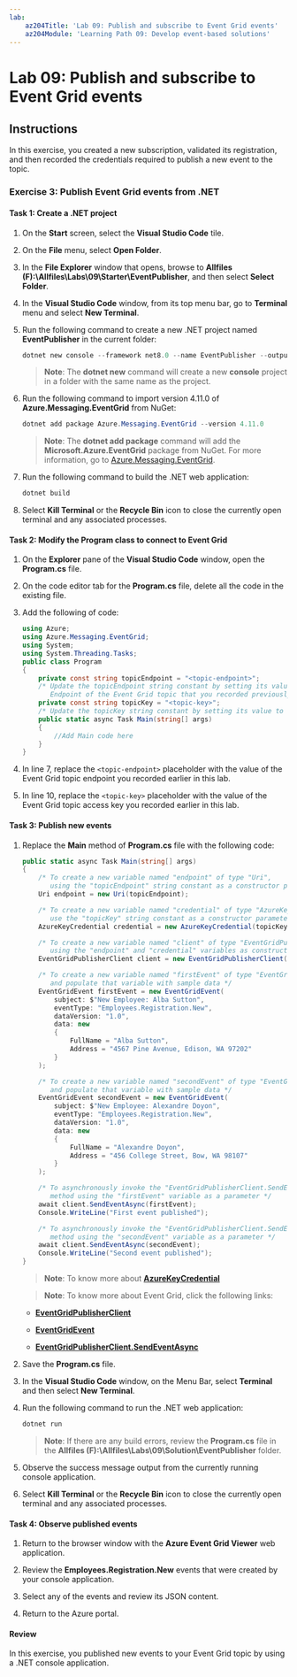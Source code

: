 ```yaml
---
lab:
    az204Title: 'Lab 09: Publish and subscribe to Event Grid events'
    az204Module: 'Learning Path 09: Develop event-based solutions'
---
```


# Lab 09: Publish and subscribe to Event Grid events

## Instructions

In this exercise, you created a new subscription, validated its registration, and then recorded the credentials required to publish a new event to the topic.

### Exercise 3: Publish Event Grid events from .NET

#### Task 1: Create a .NET project

1. On the **Start** screen, select the **Visual Studio Code** tile.

1. On the **File** menu, select **Open Folder**.

1. In the **File Explorer** window that opens, browse to **Allfiles (F):\\Allfiles\\Labs\\09\\Starter\\EventPublisher**, and then select **Select Folder**.

1. In the **Visual Studio Code** window, from its top menu bar, go to **Terminal** menu and select **New Terminal**.

1. Run the following command to create a new .NET project named **EventPublisher** in the current folder:

    ```powershell
    dotnet new console --framework net8.0 --name EventPublisher --output . 
    ```

    > **Note**: The **dotnet new** command will create a new **console** project in a folder with the same name as the project.

1. Run the following command to import version 4.11.0 of **Azure.Messaging.EventGrid** from NuGet:

    ```powershell
    dotnet add package Azure.Messaging.EventGrid --version 4.11.0
    ```
    

    > **Note**: The **dotnet add package** command will add the **Microsoft.Azure.EventGrid** package from NuGet. For more information, go to [Azure.Messaging.EventGrid](https://www.nuget.org/packages/Azure.Messaging.EventGrid/4.11.0).


1. Run the following command to build the .NET web application:

    ```powershell
    dotnet build
    ```

1. Select **Kill Terminal** or the **Recycle Bin** icon to close the currently open terminal and any associated processes.

#### Task 2: Modify the Program class to connect to Event Grid

1. On the **Explorer** pane of the **Visual Studio Code** window, open the **Program.cs** file.

1. On the code editor tab for the **Program.cs** file, delete all the code in the existing file.
  
1. Add the following of code:

    ```csharp
    using Azure;
    using Azure.Messaging.EventGrid;
    using System;
    using System.Threading.Tasks;    
    public class Program
    {
        private const string topicEndpoint = "<topic-endpoint>";
        /* Update the topicEndpoint string constant by setting its value to the Topic
           Endpoint of the Event Grid topic that you recorded previously in this lab. */
        private const string topicKey = "<topic-key>";
        /* Update the topicKey string constant by setting its value to the Key of the Event Grid topic that you recorded previously in this lab. */     
        public static async Task Main(string[] args)
        {
            //Add Main code here
        }
    }
    ```
1. In line 7, replace the `<topic-endpoint>` placeholder with the value of the Event Grid topic endpoint you recorded earlier in this lab.

1. In line 10, replace the `<topic-key>` placeholder with the value of the Event Grid topic access key you recorded earlier in this lab.

#### Task 3: Publish new events

1. Replace the **Main** method of **Program.cs** file with the following code:
   
    ```csharp
    public static async Task Main(string[] args)
    {   
        /* To create a new variable named "endpoint" of type "Uri", 
           using the "topicEndpoint" string constant as a constructor parameter */
        Uri endpoint = new Uri(topicEndpoint);

        /* To create a new variable named "credential" of type "AzureKeyCredential",
           use the "topicKey" string constant as a constructor parameter. */
        AzureKeyCredential credential = new AzureKeyCredential(topicKey);

        /* To create a new variable named "client" of type "EventGridPublisherClient", 
           using the "endpoint" and "credential" variables as constructor parameters */
        EventGridPublisherClient client = new EventGridPublisherClient(endpoint, credential);

        /* To create a new variable named "firstEvent" of type "EventGridEvent",
           and populate that variable with sample data */        
        EventGridEvent firstEvent = new EventGridEvent(
            subject: $"New Employee: Alba Sutton",
            eventType: "Employees.Registration.New",
            dataVersion: "1.0",
            data: new
            {
                FullName = "Alba Sutton",
                Address = "4567 Pine Avenue, Edison, WA 97202"
            }
        );

        /* To create a new variable named "secondEvent" of type "EventGridEvent",
           and populate that variable with sample data */
        EventGridEvent secondEvent = new EventGridEvent(
            subject: $"New Employee: Alexandre Doyon",
            eventType: "Employees.Registration.New",
            dataVersion: "1.0",
            data: new
            {
                FullName = "Alexandre Doyon",
                Address = "456 College Street, Bow, WA 98107"
            }
        );

        /* To asynchronously invoke the "EventGridPublisherClient.SendEventAsync"
           method using the "firstEvent" variable as a parameter */
        await client.SendEventAsync(firstEvent);
        Console.WriteLine("First event published");

        /* To asynchronously invoke the "EventGridPublisherClient.SendEventAsync"
           method using the "secondEvent" variable as a parameter */
        await client.SendEventAsync(secondEvent);
        Console.WriteLine("Second event published");
    }
    ```
    > **Note**: To know more about **[AzureKeyCredential](https://docs.microsoft.com/dotnet/api/azure.azurekeycredential)**
  
    > **Note**: To know more about Event Grid, click the following links: 
    - **[EventGridPublisherClient](https://learn.microsoft.com/dotnet/api/azure.messaging.eventgrid.eventgridpublisherclient)**
    
    - **[EventGridEvent](https://learn.microsoft.com/dotnet/api/azure.messaging.eventgrid.eventgridevent)**

    - **[EventGridPublisherClient.SendEventAsync](https://learn.microsoft.com/dotnet/api/azure.messaging.eventgrid.eventgridpublisherclient.sendeventasync)**


1. Save the **Program.cs** file.

1. In the **Visual Studio Code** window, on the Menu Bar, select **Terminal** and then select **New Terminal**.

1. Run the following command to run the .NET web application:

    ```powershell
    dotnet run
    ```

    > **Note**: If there are any build errors, review the **Program.cs** file in the **Allfiles (F):\\Allfiles\\Labs\\09\\Solution\\EventPublisher** folder.

1. Observe the success message output from the currently running console application.

1. Select **Kill Terminal** or the **Recycle Bin** icon to close the currently open terminal and any associated processes.

#### Task 4: Observe published events

1. Return to the browser window with the **Azure Event Grid Viewer** web application.

1. Review the **Employees.Registration.New** events that were created by your console application.

1. Select any of the events and review its JSON content.

1. Return to the Azure portal.

#### Review

In this exercise, you published new events to your Event Grid topic by using a .NET console application.
